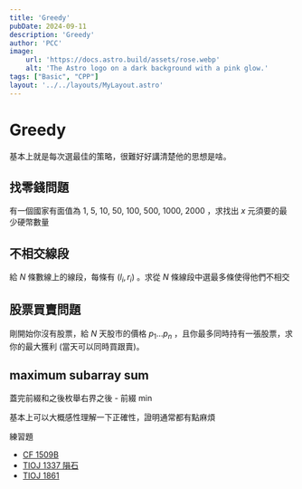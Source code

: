 ```yaml
---
title: 'Greedy'
pubDate: 2024-09-11
description: 'Greedy'
author: 'PCC'
image:
    url: 'https://docs.astro.build/assets/rose.webp'
    alt: 'The Astro logo on a dark background with a pink glow.'
tags: ["Basic", "CPP"]
layout: '../../layouts/MyLayout.astro'
---
```

# Greedy
基本上就是每次選最佳的策略，很難好好講清楚他的思想是啥。

## 找零錢問題
有一個國家有面值為 1, 5, 10, 50, 100, 500, 1000, 2000 ，求找出 $x$ 元須要的最少硬幣數量

## 不相交線段
給 $N$ 條數線上的線段，每條有 $(l_i, r_i)$ 。求從 $N$ 條線段中選最多條使得他們不相交

## 股票買賣問題
剛開始你沒有股票，給 $N$ 天股市的價格 $p_1 \dots p_n$ ，且你最多同時持有一張股票，求你的最大獲利 (當天可以同時買跟賣)。

## maximum subarray sum
蓋完前綴和之後枚舉右界之後 - 前綴 min

基本上可以大概感性理解一下正確性，證明通常都有點麻煩

練習題
- [CF 1509B](https://codeforces.com/contest/1509)
- [TIOJ 1337 隕石](https://tioj.ck.tp.edu.tw/problems/1337)
- [TIOJ 1861](https://tioj.ck.tp.edu.tw/problems/1861)
